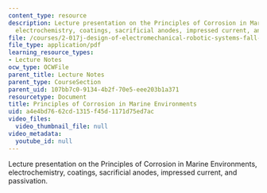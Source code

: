 ```yaml
---
content_type: resource
description: Lecture presentation on the Principles of Corrosion in Marine Environments,
  electrochemistry, coatings, sacrificial anodes, impressed current, and passivation.
file: /courses/2-017j-design-of-electromechanical-robotic-systems-fall-2009/a4e4bd7662cd1315f45d1171d75ed7ac_MIT2_017JF09_corrosion.pdf
file_type: application/pdf
learning_resource_types:
- Lecture Notes
ocw_type: OCWFile
parent_title: Lecture Notes
parent_type: CourseSection
parent_uid: 107bb7c0-9134-4b2f-70e5-eee203b1a371
resourcetype: Document
title: Principles of Corrosion in Marine Environments
uid: a4e4bd76-62cd-1315-f45d-1171d75ed7ac
video_files:
  video_thumbnail_file: null
video_metadata:
  youtube_id: null
---
```

Lecture presentation on the Principles of Corrosion in Marine Environments, electrochemistry, coatings, sacrificial anodes, impressed current, and passivation.

